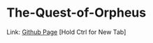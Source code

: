 # The-Quest-of-Orpheus
Link: [Github Page](https://pineapplesofjustice.github.io/The-Quest-of-Orpheus/ "The Quest of Orpheus") [Hold Ctrl for New Tab]

